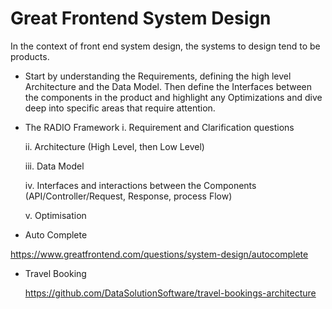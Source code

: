 # Great Frontend System Design

In the context of front end system design, the systems to design tend to be products. 

- Start by understanding the Requirements, defining the high level Architecture and the Data Model. Then define the Interfaces between the components in the product and highlight any Optimizations and dive deep into specific areas that require attention.

- The RADIO Framework
  i. Requirement and Clarification questions

  ii. Architecture (High Level, then Low Level)

  iii. Data Model

  iv. Interfaces and interactions between the Components (API/Controller/Request, Response, process Flow)

  v. Optimisation
  
- Auto Complete

https://www.greatfrontend.com/questions/system-design/autocomplete 

- Travel Booking

  https://github.com/DataSolutionSoftware/travel-bookings-architecture
